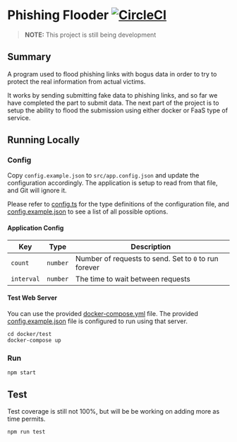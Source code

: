 # Phishing Flooder [![CircleCI](https://circleci.com/gh/samerziade/phishing-flooder/tree/master.svg?style=svg)](https://circleci.com/gh/samerziade/phishing-flooder/tree/master)

> **NOTE:** This project is still being development

## Summary

A program used to flood phishing links with bogus data in order to try to protect the real information from actual victims.

It works by sending submitting fake data to phishing links, and so far we have completed the part to submit data. The next part of the project is to setup the ability to flood the submission using either docker or FaaS type of service.

## Running Locally

### Config

Copy `config.example.json` to `src/app.config.json` and update the configuration accordingly. The application is setup to read from that file, and Git will ignore it.

Please refer to [config.ts](src/config.ts) for the type definitions of the configuration file, and [config.example.json](config.example.json) to see a list of all possible options.

#### Application Config

| Key        | Type     | Description                                           |
|------------|----------|-------------------------------------------------------|
| `count`    | `number` | Number of requests to send. Set to `0` to run forever |
| `interval` | `number` | The time to wait between requests                     |

#### Test Web Server

You can use the provided [docker-compose.yml](docker/test) file. The provided [config.example.json](config.example.json) file is configured to run using that server.

```shell
cd docker/test
docker-compose up
```

### Run

```shell
npm start
```

## Test

Test coverage is still not 100%, but will be be working on adding more as time permits.

```shell
npm run test
```
